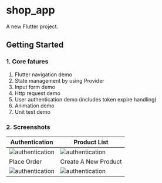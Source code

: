 # shop_app

A new Flutter project.

## Getting Started
### 1. Core fatures
1. Flutter navigation demo
2. State management by using Provider
3. Input form demo
4. Http request demo 
5. User authentication demo (includes token expire handling)
6. Animation demo
7. Unit test demo
### 2. Screenshots
| Authentication | Product List |
| ----------- | ----------- |
| ![authentication](screenshots/authentication.gif) | ![authentication](screenshots/products.gif) |
| Place Order | Create A New Product |
| ![authentication](screenshots/place_order.gif) | ![authentication](screenshots/create_new_product.gif) |
